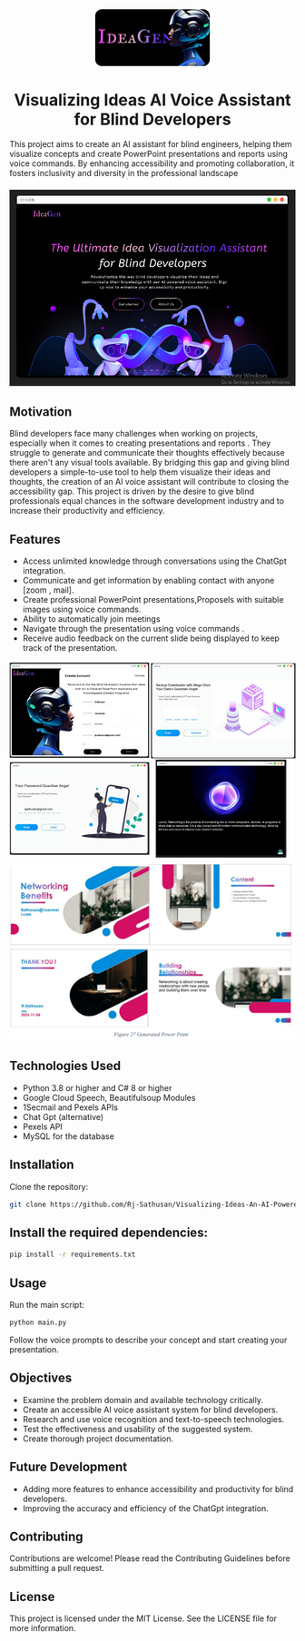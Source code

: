 <div align="center">
    <img src="Resources/img1.png" alt="Project Banner" width="40%">
</div>
  
 <div align="center">
<h1> 
Visualizing Ideas AI Voice Assistant for Blind Developers </h1>

</div> 
This project aims to create an AI assistant for blind engineers, helping them visualize concepts and create PowerPoint presentations and reports using voice commands. By enhancing accessibility and promoting collaboration, it fosters inclusivity and diversity in the professional landscape

<img src="Resources/Readme1.png" alt="Project Banner" >

## Motivation
Blind developers face many challenges when working on projects, especially when it comes to creating presentations and reports . They struggle to generate and communicate their thoughts effectively because there aren't any visual tools available. By bridging this gap and giving blind developers a simple-to-use tool to help them visualize their ideas and thoughts, the creation of an AI voice assistant will contribute to closing the accessibility gap. This project is driven by the desire to give blind professionals equal chances in the software development industry and to increase their productivity and efficiency.

## Features
- Access unlimited knowledge through conversations using the ChatGpt integration.
- Communicate and get information by enabling contact with anyone [zoom , mail].
- Create professional PowerPoint presentations,Proposels with suitable images using voice commands.
- Ability to automatically join meetings
- Navigate through the presentation using voice commands .
- Receive audio feedback on the current slide being displayed to keep track of the presentation.
 <img src="Resources/image01.png" alt="Project Banner" >
 <img src="Resources/image02.png" alt="Project Banner" >


## Technologies Used
- Python 3.8 or higher and C# 8 or higher
- Google Cloud Speech, Beautifulsoup Modules
- 1Secmail and Pexels APIs
- Chat Gpt (alternative)
- Pexels API
- MySQL for the database

## Installation
Clone the repository:
```sh
git clone https://github.com/Rj-Sathusan/Visualizing-Ideas-An-AI-Powered-Assistant-for-Blind-Developers
```
## Install the required dependencies:
```sh
pip install -r requirements.txt
```

## Usage
Run the main script:
```sh
python main.py
```
Follow the voice prompts to describe your concept and start creating your presentation.

## Objectives
- Examine the problem domain and available technology critically.
- Create an accessible AI voice assistant system for blind developers. 
- Research and use voice recognition and text-to-speech technologies.
- Test the effectiveness and usability of the suggested system.
- Create thorough project documentation.


## Future Development
- Adding more features to enhance accessibility and productivity for blind developers.
- Improving the accuracy and efficiency of the ChatGpt integration.

## Contributing
Contributions are welcome! Please read the Contributing Guidelines before submitting a pull request.

## License
This project is licensed under the MIT License. See the LICENSE file for more information.

